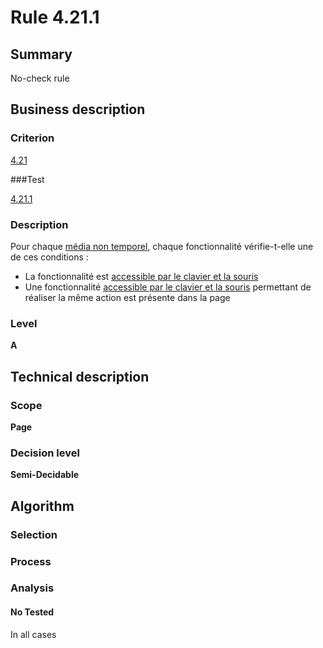 # Rule 4.21.1

## Summary

No-check rule

## Business description

### Criterion

[4.21](http://references.modernisation.gouv.fr/referentiel-technique-0#crit-4-21)

###Test

[4.21.1](http://references.modernisation.gouv.fr/referentiel-technique-0#test-4-21-1)

### Description

Pour chaque <a href="http://references.modernisation.gouv.fr/referentiel-technique-0#mMediaNoTemp">m&eacute;dia non temporel</a>, chaque fonctionnalit&eacute; v&eacute;rifie-t-elle une de ces conditions : 
 
 * La fonctionnalit&eacute; est <a href="http://references.modernisation.gouv.fr/referentiel-technique-0#mAAClavierSouris">accessible par le clavier et la souris</a> 
 * Une fonctionnalit&eacute; <a href="http://references.modernisation.gouv.fr/referentiel-technique-0#mAAClavierSouris">accessible par le clavier et la souris</a> permettant de r&eacute;aliser la m&ecirc;me action est pr&eacute;sente dans la page 


### Level

**A**

## Technical description

### Scope

**Page**

### Decision level

**Semi-Decidable**

## Algorithm

### Selection

### Process

### Analysis

#### No Tested 

In all cases
